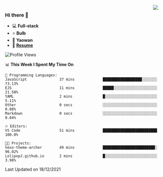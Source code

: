 <img align="right" src="https://github-readme-stats.vercel.app/api?username=LolipopJ&show_icons=true&count_private=true&hide_title=true&include_all_commits=true&theme=vue">

### Hi there 👋

- :computer: **Full-stack**
- :star: **Bulb**
- :pill: **Yaowan**
- :milky_way: [**Resume**](https://cdn.jsdelivr.net/gh/lolipopj/resume/export/resume-en.pdf)

<!--START_SECTION:waka-->
![Profile Views](http://img.shields.io/badge/Profile%20Views-2-blue)

📊 **This Week I Spent My Time On** 

```text
💬 Programming Languages: 
JavaScript               37 mins             ██████████████████░░░░░░░   73.13% 
EJS                      11 mins             █████░░░░░░░░░░░░░░░░░░░░   21.58% 
YAML                     2 mins              █░░░░░░░░░░░░░░░░░░░░░░░░   5.11% 
Other                    0 secs              ░░░░░░░░░░░░░░░░░░░░░░░░░   0.08% 
Markdown                 0 secs              ░░░░░░░░░░░░░░░░░░░░░░░░░   0.04%

🔥 Editors: 
VS Code                  51 mins             █████████████████████████   100.0%

🐱‍💻 Projects: 
hexo-theme-archer        49 mins             ████████████████████████░   96.02% 
LolipopJ.github.io       2 mins              █░░░░░░░░░░░░░░░░░░░░░░░░   3.98%

```


 Last Updated on 18/12/2021
<!--END_SECTION:waka-->
